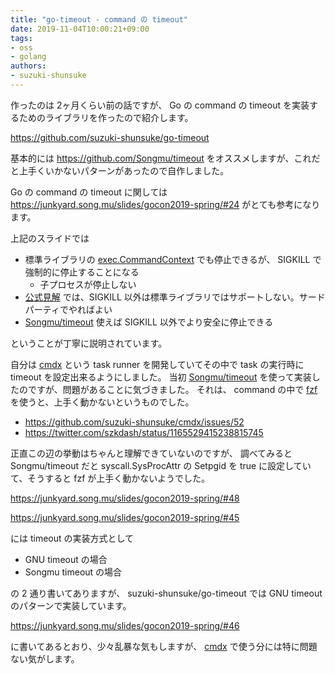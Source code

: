 ```yaml
---
title: "go-timeout - command の timeout"
date: 2019-11-04T10:00:21+09:00
tags:
- oss
- golang
authors:
- suzuki-shunsuke
---
```


作ったのは 2ヶ月くらい前の話ですが、
Go の command の timeout を実装するためのライブラリを作ったので紹介します。

https://github.com/suzuki-shunsuke/go-timeout

基本的には https://github.com/Songmu/timeout をオススメしますが、これだと上手くいかないパターンがあったので自作しました。

Go の command の timeout に関しては https://junkyard.song.mu/slides/gocon2019-spring/#24 がとても参考になります。

上記のスライドでは

* 標準ライブラリの [exec.CommandContext](https://golang.org/pkg/os/exec/#CommandContext) でも停止できるが、 SIGKILL で強制的に停止することになる
  * 子プロセスが停止しない
* [公式見解](https://github.com/golang/go/issues/21135) では、SIGKILL 以外は標準ライブラリではサポートしない。サードパーティでやればよい
* [Songmu/timeout](https://github.com/Songmu/timeout) 使えば SIGKILL 以外でより安全に停止できる

ということが丁寧に説明されています。

自分は [cmdx](https://github.com/suzuki-shunsuke/cmdx) という task runner を開発していてその中で task の実行時に timeout を設定出来るようにしました。
当初 [Songmu/timeout](https://github.com/Songmu/timeout) を使って実装したのですが、問題があることに気づきました。
それは、 command の中で [fzf](https://github.com/junegunn/fzf) を使うと、上手く動かないというものでした。

* https://github.com/suzuki-shunsuke/cmdx/issues/52
* https://twitter.com/szkdash/status/1165529415238815745

正直この辺の挙動はちゃんと理解できていないのですが、
調べてみると Songmu/timeout だと syscall.SysProcAttr の Setpgid を true に設定していて、そうすると fzf が上手く動かないようでした。

https://junkyard.song.mu/slides/gocon2019-spring/#48

https://junkyard.song.mu/slides/gocon2019-spring/#45

には timeout の実装方式として

* GNU timeout の場合
* Songmu timeout の場合

の 2 通り書いてありますが、 suzuki-shunsuke/go-timeout では GNU timeout のパターンで実装しています。 

https://junkyard.song.mu/slides/gocon2019-spring/#46

に書いてあるとおり、少々乱暴な気もしますが、 [cmdx](https://github.com/suzuki-shunsuke/cmdx) で使う分には特に問題ない気がします。
